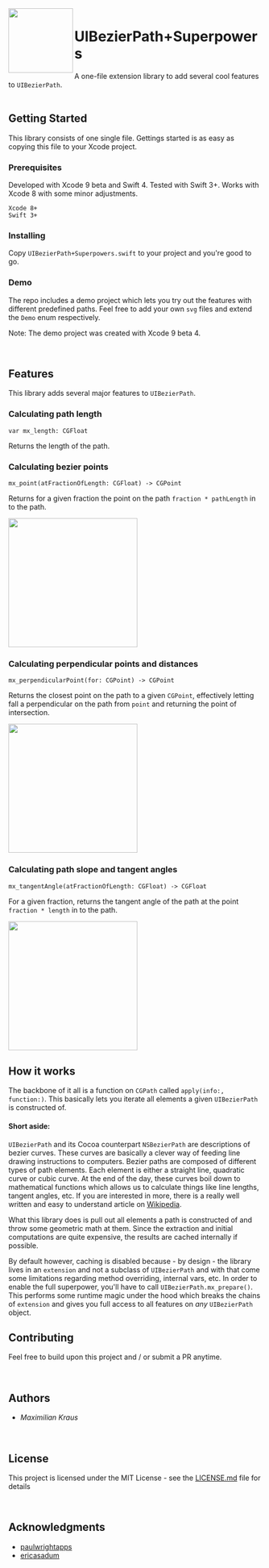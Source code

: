 <img src="../master/images/logo.png" align="left" width="128" height="128">

# UIBezierPath+Superpowers

A one-file extension library to add several cool features to `UIBezierPath`.
<br><br>

## Getting Started

This library consists of one single file. Gettings started is as easy as copying this file to your Xcode project.

### Prerequisites

Developed with Xcode 9 beta and Swift 4. Tested with Swift 3+. Works with Xcode 8 with some minor adjustments.

```
Xcode 8+
Swift 3+
```

### Installing

Copy `UIBezierPath+Superpowers.swift` to your project and you're good to go.


### Demo

The repo includes a demo project which lets you try out the features with different predefined paths.
Feel free to add your own `svg` files and extend the `Demo` enum respectively.

Note: The demo project was created with Xcode 9 beta 4.

<br>

## Features

This library adds several major features to `UIBezierPath`.

### Calculating path length

`var mx_length: CGFloat`

Returns the length of the path.


### Calculating bezier points

`mx_point(atFractionOfLength: CGFloat) -> CGPoint`

Returns for a given fraction the point on the path `fraction * pathLength` in to the path.

<img src="../master/images/point_demo.gif" width="256">


### Calculating perpendicular points and distances

`mx_perpendicularPoint(for: CGPoint) -> CGPoint`

Returns the closest point on the path to a given `CGPoint`, effectively letting fall a perpendicular on the path from `point` and returning the point of intersection.

<img src="../master/images/perpendicular_demo.gif" width="256">


### Calculating path slope and tangent angles

`mx_tangentAngle(atFractionOfLength: CGFloat) -> CGFloat`

For a given fraction, returns the tangent angle of the path at the point `fraction * length` in to the path.

<img src="../master/images/tangent_demo.gif" width="256">

<br>

## How it works

The backbone of it all is a function on `CGPath` called `apply(info:, function:)`. This basically lets you iterate
all elements a given `UIBezierPath` is constructed of.

#### Short aside: 
`UIBezierPath` and its Cocoa counterpart `NSBezierPath` are descriptions of bezier curves. 
These curves are basically a clever way of feeding line drawing instructions to computers. 
Bezier paths are composed of different types of path elements. Each element is either a straight line, quadratic curve or cubic
curve. At the end of the day, these curves boil down to mathematical functions which allows us to calculate things like
line lengths, tangent angles, etc.
If you are interested in more, there is a really well written and easy to understand article on [Wikipedia](https://de.wikipedia.org/wiki/Bézierkurve).


What this library does is pull out all elements a path is constructed of and throw some geometric math at them.
Since the extraction and initial computations are quite expensive, the results are cached internally if possible.

By default however, caching is disabled because - by design - the library lives in an `extension` and not a subclass of `UIBezierPath` and with that come some limitations regarding method overriding, internal vars, etc.
In order to enable the full superpower, you'll have to call `UIBezierPath.mx_prepare()`. This performs some runtime magic
under the hood which breaks the chains of `extension` and gives you full access to all features on *any* `UIBezierPath` object.

## Contributing

Feel free to build upon this project and / or submit a PR anytime.

<br>

## Authors

* *Maximilian Kraus*

<br>

## License

This project is licensed under the MIT License - see the [LICENSE.md](LICENSE.md) file for details

<br>

## Acknowledgments

* [paulwrightapps](http://www.paulwrightapps.com/blog/2014/9/4/finding-the-position-and-angle-of-points-along-a-bezier-curve-on-ios)
* [ericasadum](http://ericasadun.com/2013/03/25/calculating-bezier-points/)
